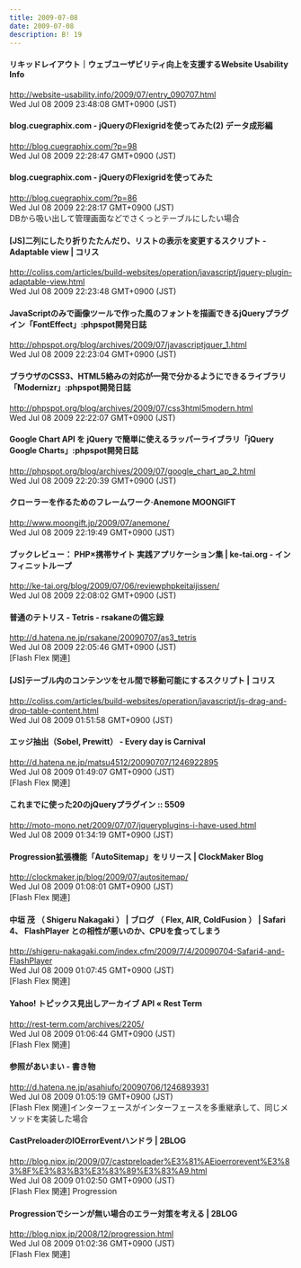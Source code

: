```yaml
---
title: 2009-07-08
date: 2009-07-08
description: B! 19
---
```


#### リキッドレイアウト｜ウェブユーザビリティ向上を支援するWebsite Usability Info
http://website-usability.info/2009/07/entry_090707.html<br>
Wed Jul 08 2009 23:48:08 GMT+0900 (JST)<br>


#### blog.cuegraphix.com - jQueryのFlexigridを使ってみた(2) データ成形編
http://blog.cuegraphix.com/?p=98<br>
Wed Jul 08 2009 22:28:47 GMT+0900 (JST)<br>


#### blog.cuegraphix.com - jQueryのFlexigridを使ってみた
http://blog.cuegraphix.com/?p=86<br>
Wed Jul 08 2009 22:28:17 GMT+0900 (JST)<br>
DBから吸い出して管理画面などでさくっとテーブルにしたい場合


####   [JS]二列にしたり折りたたんだり、リストの表示を変更するスクリプト -Adaptable view | コリス
http://coliss.com/articles/build-websites/operation/javascript/jquery-plugin-adaptable-view.html<br>
Wed Jul 08 2009 22:23:48 GMT+0900 (JST)<br>


#### JavaScriptのみで画像ツールで作った風のフォントを描画できるjQueryプラグイン「FontEffect」:phpspot開発日誌
http://phpspot.org/blog/archives/2009/07/javascriptjquer_1.html<br>
Wed Jul 08 2009 22:23:04 GMT+0900 (JST)<br>


#### ブラウザのCSS3、HTML5絡みの対応が一発で分かるようにできるライブラリ「Modernizr」:phpspot開発日誌
http://phpspot.org/blog/archives/2009/07/css3html5modern.html<br>
Wed Jul 08 2009 22:22:07 GMT+0900 (JST)<br>


#### Google Chart API を jQuery で簡単に使えるラッパーライブラリ「jQuery Google Charts」:phpspot開発日誌
http://phpspot.org/blog/archives/2009/07/google_chart_ap_2.html<br>
Wed Jul 08 2009 22:20:39 GMT+0900 (JST)<br>


#### クローラーを作るためのフレームワーク·Anemone MOONGIFT
http://www.moongift.jp/2009/07/anemone/<br>
Wed Jul 08 2009 22:19:49 GMT+0900 (JST)<br>


#### ブックレビュー： PHP×携帯サイト 実践アプリケーション集 | ke-tai.org - インフィニットループ
http://ke-tai.org/blog/2009/07/06/reviewphpkeitaijissen/<br>
Wed Jul 08 2009 22:08:02 GMT+0900 (JST)<br>


#### 普通のテトリス - Tetris - rsakaneの備忘録
http://d.hatena.ne.jp/rsakane/20090707/as3_tetris<br>
Wed Jul 08 2009 22:05:46 GMT+0900 (JST)<br>
[Flash Flex 関連]


####   [JS]テーブル内のコンテンツをセル間で移動可能にするスクリプト | コリス
http://coliss.com/articles/build-websites/operation/javascript/js-drag-and-drop-table-content.html<br>
Wed Jul 08 2009 01:51:58 GMT+0900 (JST)<br>


#### エッジ抽出（Sobel, Prewitt） - Every day is Carnival
http://d.hatena.ne.jp/matsu4512/20090707/1246922895<br>
Wed Jul 08 2009 01:49:07 GMT+0900 (JST)<br>
[Flash Flex 関連]


#### これまでに使った20のjQueryプラグイン  ::  5509
http://moto-mono.net/2009/07/07/jqueryplugins-i-have-used.html<br>
Wed Jul 08 2009 01:34:19 GMT+0900 (JST)<br>


####   Progression拡張機能「AutoSitemap」をリリース | ClockMaker Blog
http://clockmaker.jp/blog/2009/07/autositemap/<br>
Wed Jul 08 2009 01:08:01 GMT+0900 (JST)<br>
[Flash Flex 関連]


#### 中垣 茂 （ Shigeru Nakagaki ） | ブログ （ Flex, AIR, ColdFusion ） | Safari 4、 FlashPlayer との相性が悪いのか、CPUを食ってしまう
http://shigeru-nakagaki.com/index.cfm/2009/7/4/20090704-Safari4-and-FlashPlayer<br>
Wed Jul 08 2009 01:07:45 GMT+0900 (JST)<br>
[Flash Flex 関連]


####       Yahoo! トピックス見出しアーカイブ API «       Rest Term    
http://rest-term.com/archives/2205/<br>
Wed Jul 08 2009 01:06:44 GMT+0900 (JST)<br>
[Flash Flex 関連]


#### 参照があいまい - 書き物
http://d.hatena.ne.jp/asahiufo/20090706/1246893931<br>
Wed Jul 08 2009 01:05:19 GMT+0900 (JST)<br>
[Flash Flex 関連]インターフェースがインターフェースを多重継承して、同じメソッドを実装した場合


#### CastPreloaderのIOErrorEventハンドラ | 2BLOG
http://blog.nipx.jp/2009/07/castpreloader%E3%81%AEioerrorevent%E3%83%8F%E3%83%B3%E3%83%89%E3%83%A9.html<br>
Wed Jul 08 2009 01:02:50 GMT+0900 (JST)<br>
[Flash Flex 関連] Progression


#### Progressionでシーンが無い場合のエラー対策を考える | 2BLOG
http://blog.nipx.jp/2008/12/progression.html<br>
Wed Jul 08 2009 01:02:36 GMT+0900 (JST)<br>
[Flash Flex 関連]


